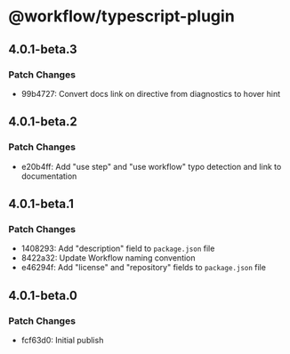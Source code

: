 # @workflow/typescript-plugin

## 4.0.1-beta.3

### Patch Changes

- 99b4727: Convert docs link on directive from diagnostics to hover hint

## 4.0.1-beta.2

### Patch Changes

- e20b4ff: Add "use step" and "use workflow" typo detection and link to documentation

## 4.0.1-beta.1

### Patch Changes

- 1408293: Add "description" field to `package.json` file
- 8422a32: Update Workflow naming convention
- e46294f: Add "license" and "repository" fields to `package.json` file

## 4.0.1-beta.0

### Patch Changes

- fcf63d0: Initial publish
